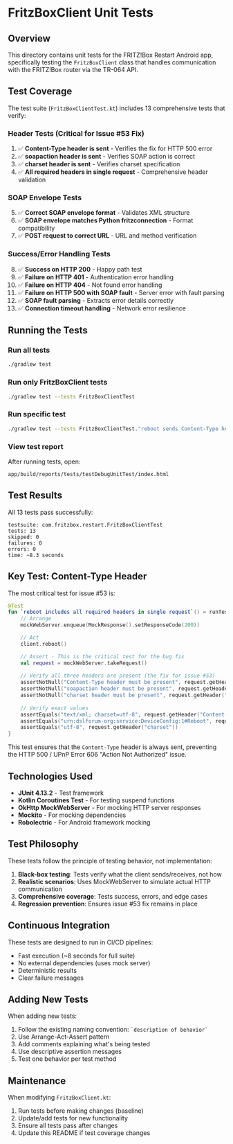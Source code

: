 # FritzBoxClient Unit Tests

## Overview

This directory contains unit tests for the FRITZ!Box Restart Android app, specifically testing the `FritzBoxClient` class that handles communication with the FRITZ!Box router via the TR-064 API.

## Test Coverage

The test suite (`FritzBoxClientTest.kt`) includes 13 comprehensive tests that verify:

### Header Tests (Critical for Issue #53 Fix)
1. ✅ **Content-Type header is sent** - Verifies the fix for HTTP 500 error
2. ✅ **soapaction header is sent** - Verifies SOAP action is correct
3. ✅ **charset header is sent** - Verifies charset specification
4. ✅ **All required headers in single request** - Comprehensive header validation

### SOAP Envelope Tests
5. ✅ **Correct SOAP envelope format** - Validates XML structure
6. ✅ **SOAP envelope matches Python fritzconnection** - Format compatibility
7. ✅ **POST request to correct URL** - URL and method verification

### Success/Error Handling Tests
8. ✅ **Success on HTTP 200** - Happy path test
9. ✅ **Failure on HTTP 401** - Authentication error handling
10. ✅ **Failure on HTTP 404** - Not found error handling
11. ✅ **Failure on HTTP 500 with SOAP fault** - Server error with fault parsing
12. ✅ **SOAP fault parsing** - Extracts error details correctly
13. ✅ **Connection timeout handling** - Network error resilience

## Running the Tests

### Run all tests
```bash
./gradlew test
```

### Run only FritzBoxClient tests
```bash
./gradlew test --tests FritzBoxClientTest
```

### Run specific test
```bash
./gradlew test --tests FritzBoxClientTest."reboot sends Content-Type header"
```

### View test report
After running tests, open:
```
app/build/reports/tests/testDebugUnitTest/index.html
```

## Test Results

All 13 tests pass successfully:

```
testsuite: com.fritzbox.restart.FritzBoxClientTest
tests: 13
skipped: 0
failures: 0
errors: 0
time: ~8.3 seconds
```

## Key Test: Content-Type Header

The most critical test for issue #53 is:

```kotlin
@Test
fun `reboot includes all required headers in single request`() = runTest {
    // Arrange
    mockWebServer.enqueue(MockResponse().setResponseCode(200))

    // Act
    client.reboot()

    // Assert - This is the critical test for the bug fix
    val request = mockWebServer.takeRequest()
    
    // Verify all three headers are present (the fix for issue #53)
    assertNotNull("Content-Type header must be present", request.getHeader("Content-Type"))
    assertNotNull("soapaction header must be present", request.getHeader("soapaction"))
    assertNotNull("charset header must be present", request.getHeader("charset"))
    
    // Verify exact values
    assertEquals("text/xml; charset=utf-8", request.getHeader("Content-Type"))
    assertEquals("urn:dslforum-org:service:DeviceConfig:1#Reboot", request.getHeader("soapaction"))
    assertEquals("utf-8", request.getHeader("charset"))
}
```

This test ensures that the `Content-Type` header is always sent, preventing the HTTP 500 / UPnP Error 606 "Action Not Authorized" issue.

## Technologies Used

- **JUnit 4.13.2** - Test framework
- **Kotlin Coroutines Test** - For testing suspend functions
- **OkHttp MockWebServer** - For mocking HTTP server responses
- **Mockito** - For mocking dependencies
- **Robolectric** - For Android framework mocking

## Test Philosophy

These tests follow the principle of testing behavior, not implementation:

1. **Black-box testing**: Tests verify what the client sends/receives, not how
2. **Realistic scenarios**: Uses MockWebServer to simulate actual HTTP communication
3. **Comprehensive coverage**: Tests success, errors, and edge cases
4. **Regression prevention**: Ensures issue #53 fix remains in place

## Continuous Integration

These tests are designed to run in CI/CD pipelines:
- Fast execution (~8 seconds for full suite)
- No external dependencies (uses mock server)
- Deterministic results
- Clear failure messages

## Adding New Tests

When adding new tests:

1. Follow the existing naming convention: `` `description of behavior` ``
2. Use Arrange-Act-Assert pattern
3. Add comments explaining what's being tested
4. Use descriptive assertion messages
5. Test one behavior per test method

## Maintenance

When modifying `FritzBoxClient.kt`:

1. Run tests before making changes (baseline)
2. Update/add tests for new functionality
3. Ensure all tests pass after changes
4. Update this README if test coverage changes
